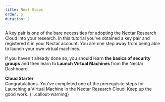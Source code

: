 ```yaml
---
title: Next Steps
order: 5
duration: 2
---
```

A key pair is one of the bare necessities for adopting the Nectar Research Cloud into your research. In this tutorial you've obtained a key pair and registered it in your Nectar account. You are one step away from being able to launch your own virtual machines. 

If you haven't already done so, you should learn **the basics of security groups** and then learn to **Launch Virtual Machines** from the Nectar Dashboard. 

**Cloud Starter**<br/>
Congratulations. You've completed one of the prerequisite steps for Launching a Virtual Machine in the Nectar Research Cloud. Keep up the good work. 
{: .callout-warning}

